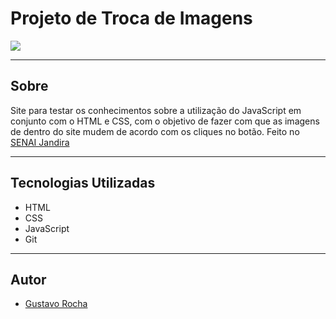 # Projeto de Troca de Imagens

![](./screenshot/Captura%20de%20Tela%202024-09-06%20%C3%A0s%2014.15.40.png)

---

## Sobre 

 Site para testar os conhecimentos sobre a utilização do JavaScript em conjunto com o HTML e CSS, com o objetivo de fazer com que as imagens de dentro do site mudem de acordo com os cliques no botão. Feito no [SENAI Jandira](https://sp.senai.br/unidade/jandira/)

---

## Tecnologias Utilizadas
- HTML
- CSS
- JavaScript
- Git

---

## Autor
- [Gustavo Rocha](https://www.linkedin.com/in/gustavo-rocha-gomes-3b1442327/)
